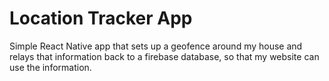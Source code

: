 # Location Tracker App
Simple React Native app that sets up a geofence around my house and relays that information back to a firebase database,
so that my website can use the information.
